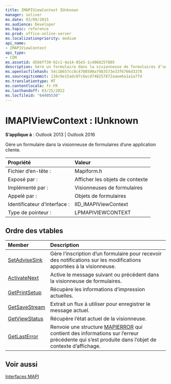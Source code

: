 ```yaml
---
title: IMAPIViewContext IUnknown
manager: soliver
ms.date: 03/09/2015
ms.audience: Developer
ms.topic: reference
ms.prod: office-online-server
ms.localizationpriority: medium
api_name:
- IMAPIViewContext
api_type:
- COM
ms.assetid: d566ff39-92c1-4a14-85e5-1c406825f805
description: Gère un formulaire dans la visionneuse de formulaires d’une application cliente pour Outlook 2013 et Outlook 2016.
ms.openlocfilehash: 54c18657cc8c4708500a7983573e33f6766d3378
ms.sourcegitcommit: 138c9e15adc07c6ecd740257872aaee6a1a1a7fd
ms.translationtype: MT
ms.contentlocale: fr-FR
ms.lasthandoff: 03/25/2022
ms.locfileid: "64405530"
---
```

# <a name="imapiviewcontext--iunknown"></a>IMAPIViewContext : IUnknown

  
  
**S’applique à** : Outlook 2013 | Outlook 2016 
  
Gère un formulaire dans la visionneuse de formulaires d’une application cliente. 
  
|Propriété |Valeur |
|:-----|:-----|
|Fichier d’en-tête :  <br/> |Mapiform.h  <br/> |
|Exposé par :  <br/> |Afficher les objets de contexte  <br/> |
|Implémenté par :  <br/> |Visionneuses de formulaires  <br/> |
|Appelé par :  <br/> |Objets de formulaires  <br/> |
|Identificateur d’interface :  <br/> |IID_IMAPIViewContext  <br/> |
|Type de pointeur :  <br/> |LPMAPIVIEWCONTEXT  <br/> |
   
## <a name="vtable-order"></a>Ordre des vtables

|Member |Description |
|:-----|:-----|
|[SetAdviseSink](imapiviewcontext-setadvisesink.md) <br/> |Gère l’inscription d’un formulaire pour recevoir des notifications sur les modifications apportées à la visionneuse. |
|[ActivateNext](imapiviewcontext-activatenext.md) <br/> |Active le message suivant ou précédent dans la visionneuse de formulaires. |
|[GetPrintSetup](imapiviewcontext-getprintsetup.md) <br/> |Récupère les informations d’impression actuelles. |
|[GetSaveStream](imapiviewcontext-getsavestream.md) <br/> |Extrait un flux à utiliser pour enregistrer le message actuel. |
|[GetViewStatus](imapiviewcontext-getviewstatus.md) <br/> |Récupère l’état actuel de la visionneuse. |
|[GetLastError](imapiviewcontext-getlasterror.md) <br/> |Renvoie une structure [MAPIERROR](mapierror.md) qui contient des informations sur l’erreur précédente qui s’est produite dans l’objet de contexte d’affichage. |
   
## <a name="see-also"></a>Voir aussi



[Interfaces MAPI](mapi-interfaces.md)

